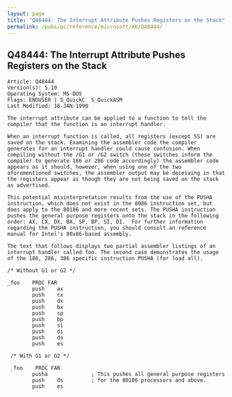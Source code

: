 ```yaml
---
layout: page
title: "Q48444: The Interrupt Attribute Pushes Registers on the Stack"
permalink: /pubs/pc/reference/microsoft/kb/Q48444/
---
```


## Q48444: The Interrupt Attribute Pushes Registers on the Stack

	Article: Q48444
	Version(s): 5.10
	Operating System: MS-DOS
	Flags: ENDUSER | S_QuickC  S_QuickASM
	Last Modified: 16-JAN-1990
	
	The interrupt attribute can be applied to a function to tell the
	compiler that the function is an interrupt handler.
	
	When an interrupt function is called, all registers (except SS) are
	saved on the stack. Examining the assembler code the compiler
	generates for an interrupt handler could cause confusion. When
	compiling without the /G1 or /G2 switch (these switches inform the
	compiler to generate 186 or 286 code accordingly) the assembler code
	appears as it should, however, when using one of the two
	aforementioned switches, the assembler output may be deceiving in that
	the registers appear as though they are not being saved on the stack
	as advertised.
	
	This potential misinterpretation results from the use of the PUSHA
	instruction, which does not exist in the 8086 instruction set, but
	does apply to the 80186 and more recent sets. The PUSHA instruction
	pushes the general purpose registers onto the stack in the following
	order: AX, CX, DX, BX, SP, BP, SI, DI.  For further information
	regarding the PUSHA instruction, you should consult an reference
	manual for Intel's 80x86-based assembly.
	
	The text that follows displays two partial assembler listings of an
	interrupt handler called foo. The second case demonstrates the usage
	of the 186, 286, 386 specific instruction PUSHA (for load all).
	
	/* Without G1 or G2 */
	
	_foo    PROC FAR
	        push    ax
	        push    cx
	        push    dx
	        push    bx
	        push    sp
	        push    bp
	        push    si
	        push    di
	        push    ds
	        push    es
	
	 /* With G1 or G2 */
	
	 _foo    PROC FAR
	        pusha              ; This pushes all general purpose registers
	        push    ds         ; for the 80186 processors and above.
	        push    es
